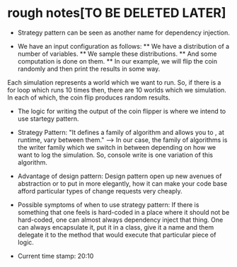 # rough notes[TO BE DELETED LATER]

- Strategy pattern can be seen as another name for dependency injection.

- We have an input configuration as follows:
 ** We have a distribution of a number of variables.
 ** We sample these distributions.
 ** And some computation is done on them.
 ** In our example, we will flip the coin randomly and then print the results in some way.
 
 Each simulation represents a world which we want to run. So, if there is a for loop which runs 10 times then, there are 10 worlds which we simulation. In each of which, the coin flip produces random results.
 
 - The logic for writing the output of the coin flipper is where we intend to use startegy pattern. 
 
- Strategy Pattern: "It defines a family of algorithm and allows you to , at runtime, vary between them." --> In our case, the family of algorithms is the writer family which we switch in between depending on how we want to log the simulation. So, console write is one variation of this algorithm.

- Advantage of design pattern: Design pattern open up new avenues of abstraction or to put in more elegantly, how it can make your code base afford particular types of change requests very cheaply. 
 
- Possible symptoms of when to use strategy pattern: If there is something that one feels is hard-coded in a place where it should not be hard-coded, one can almost always dependency inject that thing. One can always encapsulate it, put it in a class, give it a name and them delegate it to the method that would execute that particular piece of logic.
- Current time stamp: 20:10